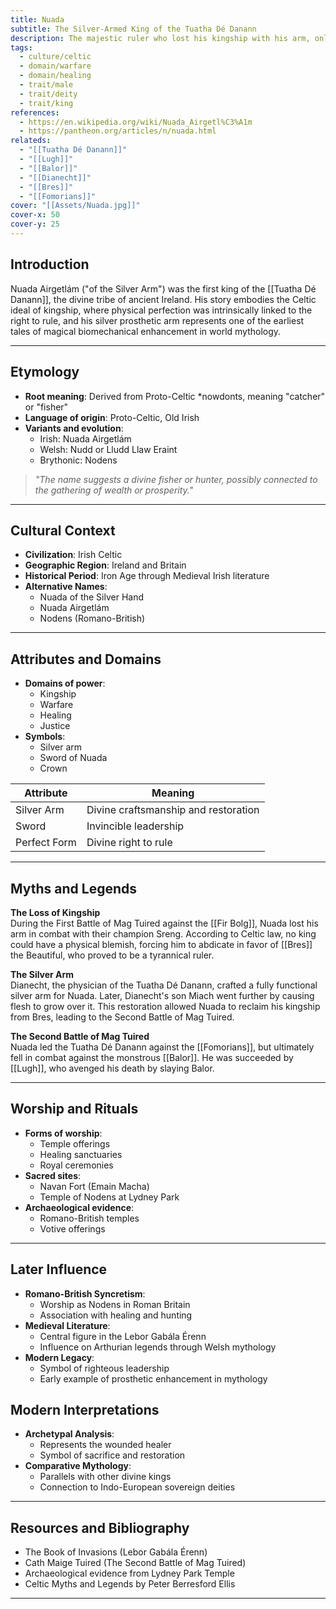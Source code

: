 ```yaml
---
title: Nuada
subtitle: The Silver-Armed King of the Tuatha Dé Danann
description: The majestic ruler who lost his kingship with his arm, only to reclaim both through divine craftsmanship
tags:
  - culture/celtic
  - domain/warfare
  - domain/healing
  - trait/male
  - trait/deity
  - trait/king
references:
  - https://en.wikipedia.org/wiki/Nuada_Airgetl%C3%A1m
  - https://pantheon.org/articles/n/nuada.html
relateds:
  - "[[Tuatha Dé Danann]]"
  - "[[Lugh]]"
  - "[[Balor]]"
  - "[[Dianecht]]"
  - "[[Bres]]"
  - "[[Fomorians]]"
cover: "[[Assets/Nuada.jpg]]"
cover-x: 50
cover-y: 25
---
```

## Introduction
Nuada Airgetlám ("of the Silver Arm") was the first king of the [[Tuatha Dé Danann]], the divine tribe of ancient Ireland. His story embodies the Celtic ideal of kingship, where physical perfection was intrinsically linked to the right to rule, and his silver prosthetic arm represents one of the earliest tales of magical biomechanical enhancement in world mythology.

---

## Etymology

- **Root meaning**: Derived from Proto-Celtic *nowdonts, meaning "catcher" or "fisher"
- **Language of origin**: Proto-Celtic, Old Irish
- **Variants and evolution**:
  - Irish: Nuada Airgetlám
  - Welsh: Nudd or Lludd Llaw Eraint
  - Brythonic: Nodens

> _"The name suggests a divine fisher or hunter, possibly connected to the gathering of wealth or prosperity."_

---

## Cultural Context

- **Civilization**: Irish Celtic
- **Geographic Region**: Ireland and Britain
- **Historical Period**: Iron Age through Medieval Irish literature
- **Alternative Names**:
  - Nuada of the Silver Hand
  - Nuada Airgetlám
  - Nodens (Romano-British)

---

## Attributes and Domains

- **Domains of power**:
  - Kingship
  - Warfare
  - Healing
  - Justice
- **Symbols**:
  - Silver arm
  - Sword of Nuada
  - Crown

| Attribute | Meaning |
|-----------|----------|
| Silver Arm | Divine craftsmanship and restoration |
| Sword | Invincible leadership |
| Perfect Form | Divine right to rule |

---

## Myths and Legends

**The Loss of Kingship**  
During the First Battle of Mag Tuired against the [[Fir Bolg]], Nuada lost his arm in combat with their champion Sreng. According to Celtic law, no king could have a physical blemish, forcing him to abdicate in favor of [[Bres]] the Beautiful, who proved to be a tyrannical ruler.

**The Silver Arm**  
Dianecht, the physician of the Tuatha Dé Danann, crafted a fully functional silver arm for Nuada. Later, Dianecht's son Miach went further by causing flesh to grow over it. This restoration allowed Nuada to reclaim his kingship from Bres, leading to the Second Battle of Mag Tuired.

**The Second Battle of Mag Tuired**  
Nuada led the Tuatha Dé Danann against the [[Fomorians]], but ultimately fell in combat against the monstrous [[Balor]]. He was succeeded by [[Lugh]], who avenged his death by slaying Balor.

---

## Worship and Rituals

- **Forms of worship**:
  - Temple offerings
  - Healing sanctuaries
  - Royal ceremonies
- **Sacred sites**:
  - Navan Fort (Emain Macha)
  - Temple of Nodens at Lydney Park
- **Archaeological evidence**:
  - Romano-British temples
  - Votive offerings

---

## Later Influence

- **Romano-British Syncretism**:
  - Worship as Nodens in Roman Britain
  - Association with healing and hunting
- **Medieval Literature**:
  - Central figure in the Lebor Gabála Érenn
  - Influence on Arthurian legends through Welsh mythology
- **Modern Legacy**:
  - Symbol of righteous leadership
  - Early example of prosthetic enhancement in mythology

## Modern Interpretations

- **Archetypal Analysis**:
  - Represents the wounded healer
  - Symbol of sacrifice and restoration
- **Comparative Mythology**:
  - Parallels with other divine kings
  - Connection to Indo-European sovereign deities

---

## Resources and Bibliography

- The Book of Invasions (Lebor Gabála Érenn)
- Cath Maige Tuired (The Second Battle of Mag Tuired)
- Archaeological evidence from Lydney Park Temple
- Celtic Myths and Legends by Peter Berresford Ellis

---